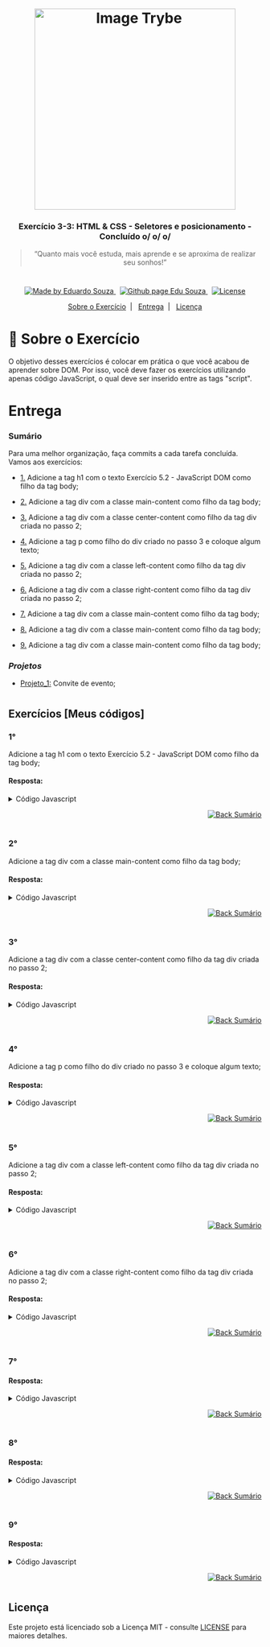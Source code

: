 <h1 align="center">
    <img alt="Image Trybe" src="https://i.ibb.co/d4W2x4g/trybe.png" width="400px" />
</h1>

<h3 align="center">
  Exercício 3-3: HTML & CSS - Seletores e posicionamento - Concluído o/ o/ o/
</h3>

<blockquote align="center">“Quanto mais você estuda, mais aprende e se aproxima de realizar seu sonhos!”</blockquote>

<h1></h1>

<p align="center">

  <a href="https://www.linkedin.com/in/eduardosouzaprogrammer/">
    <img alt="Made by Eduardo Souza" src="https://img.shields.io/badge/made%20by-Edu%20Souza-%23F8952D">
  </a>&nbsp;

 <a href="https://edusouza-programmer.github.io/">
<img alt="Github page Edu Souza " src="https://img.shields.io/badge/Github%20page-Edu_Souza-orange">
</a>&nbsp;

  <a href="LICENSE" >
    <img alt="License" src="https://img.shields.io/badge/license-MIT-%23F8952D">
  </a>

</p>

<p align="center">
  <a href="#rocket-Sobre-o-Exercício">Sobre o Exercício</a>&nbsp;&nbsp;|&nbsp;&nbsp;
  <a href="#Entrega">Entrega</a>&nbsp;&nbsp;|&nbsp;&nbsp;
  <a href="#Licença">Licença</a>
</p>

# :rocket: Sobre o Exercício

O objetivo desses exercícios é colocar em prática o que você acabou de aprender sobre DOM. Por isso, você deve fazer os exercícios utilizando apenas código JavaScript, o qual deve ser inserido entre as tags "script".

#

# Entrega

### Sumário

Para uma melhor organização, faça commits a cada tarefa concluída. Vamos aos exercícios:

-   <p><a href="#1">1.</a> Adicione a tag h1 com o texto Exercício 5.2 - JavaScript DOM como filho da tag body;</p>

-   <p><a href="#2">2.</a> Adicione a tag div com a classe main-content como filho da tag body;</p>

-   <p><a href="#3">3.</a> Adicione a tag div com a classe center-content como filho da tag div criada no passo 2;</p>

-   <p><a href="#4">4.</a> Adicione a tag p como filho do div criado no passo 3 e coloque algum texto;</p>

-   <p><a href="#5">5.</a> Adicione a tag div com a classe left-content como filho da tag div criada no passo 2;</p>

-   <p><a href="#6">6.</a> Adicione a tag div com a classe right-content como filho da tag div criada no passo 2;</p>

-   <p><a href="#7">7.</a> Adicione a tag div com a classe main-content como filho da tag body;</p>

-   <p><a href="#8">8.</a> Adicione a tag div com a classe main-content como filho da tag body;</p>

-   <p><a href="#9">9.</a> Adicione a tag div com a classe main-content como filho da tag body;</p>

  

### **_Projetos_**

-   <p><a href="#Project_1">Projeto_1:</a> Convite de evento;</p>

#

## Exercícios [Meus códigos]

### 1°

Adicione a tag h1 com o texto Exercício 5.2 - JavaScript DOM como filho da tag body;

#### Resposta:

<details>
 <summary>Código Javascript</summary>

```js
let element = document.createElement("h1");
element.innerText = "Exercício 5.2 - Javascript DOM";
document.body.appendChild(element);
```

</details>

<p align="right">
    <a href="#Sumário">
    <img alt="Back Sumário" src="https://img.shields.io/badge/Back-Sum%C3%A1rio-orange">
  </a>
</p>

#

### 2°

Adicione a tag div com a classe main-content como filho da tag body;

#### Resposta:

<details>
 <summary>Código Javascript</summary>

```js
element = document.createElement("div");
element.className = "main-content";
document.body.appendChild(element);
```

</details>

<p align="right">
    <a href="#Sumário">
    <img alt="Back Sumário" src="https://img.shields.io/badge/Back-Sum%C3%A1rio-orange">
  </a>
</p>

#

### 3°

Adicione a tag div com a classe center-content como filho da tag div criada no passo 2;

#### Resposta:

<details>
 <summary>Código Javascript</summary>

```js
let divCenterContent = document.createElement("div");
divCenterContent.className = "center-content";
document.querySelector(".main-content").appendChild(divCenterContent);
```

</details>

<p align="right">
    <a href="#Sumário">
    <img alt="Back Sumário" src="https://img.shields.io/badge/Back-Sum%C3%A1rio-orange">
  </a>
</p>

#

### 4°

Adicione a tag p como filho do div criado no passo 3 e coloque algum texto;

#### Resposta:

<details>
 <summary>Código Javascript</summary>

```js
let pElement = document.createElement("p");
pElement.innerText = "Estudar e muito bom";
document.querySelector(".center-content").appendChild(pElement);
```

</details>

<p align="right">
    <a href="#Sumário">
    <img alt="Back Sumário" src="https://img.shields.io/badge/Back-Sum%C3%A1rio-orange">
  </a>
</p>

#

### 5°

Adicione a tag div com a classe left-content como filho da tag div criada no passo 2;

#### Resposta:

<details>
 <summary>Código Javascript</summary>

```js
let divLeftContent = document.createElement("div");
divLeftContent.className = "left-content";
document.querySelector(".main-content").appendChild(divLeftContent);
```

</details>

<p align="right">
    <a href="#Sumário">
    <img alt="Back Sumário" src="https://img.shields.io/badge/Back-Sum%C3%A1rio-orange">
  </a>
</p>

#

### 6°

Adicione a tag div com a classe right-content como filho da tag div criada no passo 2;

#### Resposta:

<details>
 <summary>Código Javascript</summary>

```js
let divRightContent = document.createElement("div");
divRightContent.className = "right-content";
document.querySelector(".main-content").appendChild(divRightContent);
```

</details>

<p align="right">
    <a href="#Sumário">
    <img alt="Back Sumário" src="https://img.shields.io/badge/Back-Sum%C3%A1rio-orange">
  </a>
</p>

#

### 7°

#### Resposta:

<details>
 <summary>Código Javascript</summary>

```js

```

</details>

<p align="right">
    <a href="#Sumário">
    <img alt="Back Sumário" src="https://img.shields.io/badge/Back-Sum%C3%A1rio-orange">
  </a>
</p>

#

### 8°

#### Resposta:

<details>
 <summary>Código Javascript</summary>

```js

```

</details>

<p align="right">
    <a href="#Sumário">
    <img alt="Back Sumário" src="https://img.shields.io/badge/Back-Sum%C3%A1rio-orange">
  </a>
</p>

#

### 9°

#### Resposta:

<details>
 <summary>Código Javascript</summary>

```js

```

</details>

<p align="right">
    <a href="#Sumário">
    <img alt="Back Sumário" src="https://img.shields.io/badge/Back-Sum%C3%A1rio-orange">
  </a>
</p>

#

## Licença

Este projeto está licenciado sob a Licença MIT - consulte [LICENSE](https://opensource.org/licenses/MIT) para maiores detalhes.
